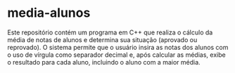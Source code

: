 # media-alunos
Este repositório contém um programa em C++ que realiza o cálculo da média de notas de alunos e determina sua situação (aprovado ou reprovado). O sistema permite que o usuário insira as notas dos alunos com o uso de vírgula como separador decimal e, após calcular as médias, exibe o resultado para cada aluno, incluindo o aluno com a maior média.
